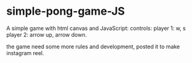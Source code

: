 # simple-pong-game-JS
A simple game with html canvas and JavaScript:
controls:
  player 1: w, s
  player 2: arrow up, arrow down.
 
the game need some more rules and development, posted it to make instagram reel.
